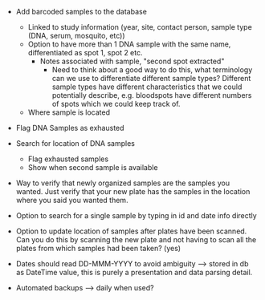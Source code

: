 - Add barcoded samples to the database
    - Linked to study information (year, site, contact person, sample type (DNA, serum, mosquito, etc))
    - Option to have more than 1 DNA sample with the same name, differentiated as spot 1, spot 2 etc.
        - Notes associated with sample, "second spot extracted"
            - Need to think about a good way to do this, what terminology can we use to differentiate different sample types? Different sample types have different characteristics that we could potentially describe, e.g. bloodspots have different numbers of spots which we could keep track of.
    - Where sample is located

- Flag DNA Samples as exhausted

- Search for location of DNA samples
    - Flag exhausted samples
    - Show when second sample is available

- Way to verify that newly organized samples are the samples you wanted. Just verify that your new plate has the samples in the location where you said you wanted them.

- Option to search for a single sample by typing in id and date info directly

- Option to update location of samples after plates have been scanned. Can you do this by scanning the new plate and not having to scan all the plates from which samples had been taken? (yes)

- Dates should read DD-MMM-YYYY to avoid ambiguity --> stored in db as DateTime value, this is purely a presentation and data parsing detail.

- Automated backups --> daily when used?

